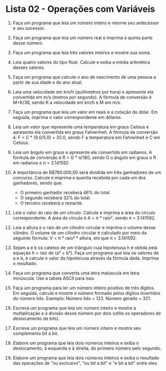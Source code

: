 # Lista 02 - Operações com Variáveis #

1) Faça um programa que leia um número inteiro e retorne seu antecessor e seu sucessor.

2) Faça um programa que leia um número real e imprima a quinta parte desse número.

3) Faça um programa que leia três valores inteiros e mostre sua soma.

4) Leia quatro valores do tipo float. Calcule e exiba a média aritmética desses valores.

5) Faça um programa que calcule o ano de nascimento de uma pessoa a partir de sua idade e do ano atual.

6) Leia uma velocidade em km/h (quilômetros por hora) e apresente ela convertida em m/s (metros por segundo). A fórmula de conversão é M=K/36, sendo K a velocidade em km/h e M em m/s.

7) Faça um programa que leia um valor em reais e a cotação do dólar. Em seguida, imprima o valor correspondente em dólares.

8) Leia um valor que represente uma temperatura em graus Celsius e apresente ela convertida em graus Fahrenheit. A fórmula de conversão é: F = C * (9.0/5.0) + 32.0, sendo F a temperatura em Fahrenheit e C em Celsius.

9) Leia um ângulo em graus e apresente ele convertido em radianos. A fórmula de conversão é R = G * π/180, sendo G o ângulo em graus e R em radianos e π = 3.141592.

10) A importância de R$780.000,00 será dividida em três ganhadores de um concurso. Calcule e imprima a quantia recebida por cada um dos ganhadores, sendo que:

    - O primeiro ganhador receberá 46% do total.
    - O segundo receberá 32% do total.
    - O terceiro receberá o restante.

11) Leia o valor do raio de um círculo. Calcule e imprima a área do círculo correspondente. A área do círculo é A = π * raio², sendo π = 3.141592.

12) Leia a altura e o raio de um cilindro circular e imprima o volume desse cilindro. O volume de um cilindro circular é calculado por meio da seguinte fórmula: V = π * raio² * altura, em que π = 3.141592.

13) Sejam a e b os catetos de um triângulo cuja hipotenusa h é obtida pela equação h = raiz de (a² + b²). Faça um programa que leia os valores de a e b, e calcule o valor da hipotenusa através da fórmula dada. Imprima o resultado.

14) Faça um programa que converta uma letra maiúscula em letra minúscula. Use a tabela ASCII para isso.

15) Faça um programa para ler um número inteiro positivo de três dígitos. Em seguida, calcule e mostre o número formado pelos dígitos invertidos do número lido. Exemplo: Número lido = 123. Número gerado = 321.

16) Escreva um programa que leia um número inteiro e mostre a multiplicação e a divisão desse número por dois (utilie os operadores de deslocamento de bits).

17) Escreva um programa que leia um número inteiro e mostre seu complemento bit a bit.

18) Elabore um programa que leia dois números inteiros e exiba o deslocamento, à esquerda e à direita, do primeiro número pelo segundo.

19) Elabore um programa que leia dois números inteiros e exiba o resultado das operações de "ou exclusivo", "ou bit a bit" e "e bit a bit" entre eles.
